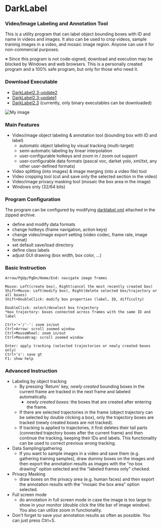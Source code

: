 # DarkLabel

### Video/Image Labeling and Annotation Tool
This is a utility program that can label object bounding boxes with ID and name in videos and images. It also can be used to crop videos, sample traninig images in a video, and mosaic image region. Anyone can use it for non-commercial purposes.

※ Since this program is not code-signed, download and execution may be blocked by Windows and web browsers. This is a personally created program and a 100% safe program, but only for those who need it.

### Download Executable
* [DarkLabel2.3-update2](https://github.com/darkpgmr/DarkLabel/releases/download/darklabel2.3-update2/DarkLabel2.3-update2.zip)
* [DarkLabel2.3-update1](https://github.com/darkpgmr/DarkLabel/releases/download/darklabel2.3-update1/DarkLabel2.3-update1.zip)
* [DarkLabel2.3](https://github.com/darkpgmr/DarkLabel/releases/download/darklabel2.3-release/DarkLabel2.3.zip)
(currently, only binary executables can be downloaded)

![My image](https://github.com/darkpgmr/DarkLabel/blob/master/image/darklabel_gui.png)

### Main Features
* Video/image object labeling & annotation tool (bounding box with ID and label)
  * automatic object labeling by visual tracking (multi-target)
  * semi-automatic labeling by linear interpolation
  * user-configurable hotkeys and zoom in / zoom out support
  * user-configurable data formats (pascal voc, darket yolo, xml/txt, any other user-defined formats)
* Video splitting (into images) & image merging (into a video file) tool
* Video cropping tool (cut and save only the selected section in the video)
* Video/image privacy masking tool (mosaic the box area in the image)
* Windows only (32/64 bits)

### Program Configuration
The program can be configured by modifying [darklabel.yml](https://github.com/darkpgmr/DarkLabel/blob/master/darklabel.yml) attached in the zipped archive.
* define and modify data formats
* change hotkeys (frame navigation, action keys)
* change video/image export setting (video codec, frame rate, image format)
* set default save/load directory
* define class labels
* adjust GUI drawing (box width, box color, ...)


### Basic Instruction

	Arrow/PgUp/PgDn/Home/End: navigate image frames	
	
	Mouse: Left(create box), Right(cancel the most recently created box)
	Shift+Mouse: Left(modify box), Right(delete selected box/trajectory or all boxes)
	Shift+DoubleClick: modify box properties (label, ID, difficulty)
	
	DoubleClick: select/deselect box trajectory
	*box trajectory: boxes connected across frames with the same ID and label
	
	Ctrl+'+'/'-': zoom in/out
	Ctrl+Arrow: scroll zoomed window
	Ctrl+MouseWheel: zoom in/out
	Ctrl+MouseDrag: scroll zoomed window
	
	Enter: apply tracking (selected trajectories or newly created boxes only)
	Ctrl+'s': save gt	
	F1: show help

### Advanced Instruction
* Labeling by object tracking
  * By pressing 'Return' key, _newly created_ bounding boxes in the current frame are tracked in the next frame and labeled automatically.
    * _newly created boxes_: the boxes that are created after entering the frame.
  * If there are selected trajectories in the frame (object trajectory can be selected by double clicking a box), only the trajectory boxes are tracked (newly created boxes are not tracked).
  * If tracking is applied to trajectories, it first deletes their tail parts (connected trajectory boxes after the current frame) and then continue the tracking, keeping their IDs and labels. This functionality can be used to correct previous wrong tracking.
* Data Sampling/gathering
  * If you want to sample images in a video and save them (e.g. gathering training samples), draw dummy boxes on the images and then export the annotation results as images with the "no box drawing" option selected and the "labeled frames only" checked.
* Privacy Masking
  * draw boxes on the privacy area (e.g. human faces) and then export the annotation results with the "mosaic the box area" option selected.
* Full screen mode
  * do annotation in full screen mode in case the image is too large to show in your monitor (double click the title bar of image window). You also can utilize zoom in functionality.
* Don't forget to save your annotation results as often as possible. You can just press Ctrl+S.
